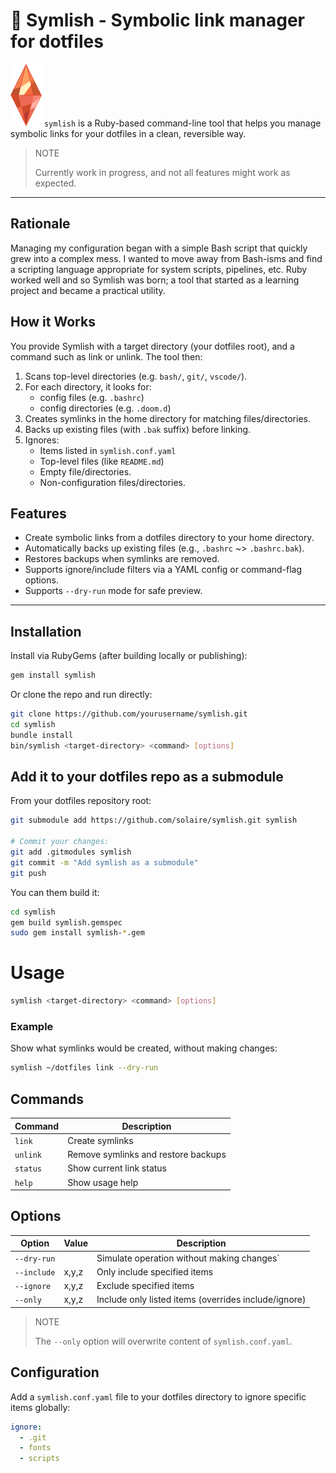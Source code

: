 # 💎 Symlish - Symbolic link manager for dotfiles

![](symlish.png) `symlish` is a Ruby-based command-line tool that helps you manage symbolic links for your dotfiles in a clean, reversible way.

> NOTE
>
> Currently work in progress, and not all features might work as expected.

---

## Rationale

Managing my configuration began with a simple Bash script that quickly grew into a complex mess. I wanted to move away from Bash-isms and find a scripting language appropriate for system scripts, pipelines, etc. Ruby worked well and so Symlish was born; a tool that started as a learning project and became a practical utility.

## How it Works

You provide Symlish with a target directory (your dotfiles root), and a command such as link or unlink. The tool then:
1. Scans top-level directories (e.g. `bash/`, `git/`, `vscode/`).
2. For each directory, it looks for:
   * config files (e.g. `.bashrc`)
   * config directories (e.g. `.doom.d`)
3. Creates symlinks in the home directory for matching files/directories.
4. Backs up existing files (with `.bak` suffix) before linking.
5. Ignores:
   * Items listed in `symlish.conf.yaml`
   * Top-level files (like `README.md`)
   * Empty file/directories.
   * Non-configuration files/directories.

## Features

- Create symbolic links from a dotfiles directory to your home directory.
- Automatically backs up existing files (e.g., `.bashrc` ~> `.bashrc.bak`).
- Restores backups when symlinks are removed.
- Supports ignore/include filters via a YAML config or command-flag options.
- Supports `--dry-run` mode for safe preview.

---

## Installation

Install via RubyGems (after building locally or publishing):

```bash
gem install symlish
```

Or clone the repo and run directly:
```bash
git clone https://github.com/yourusername/symlish.git
cd symlish
bundle install
bin/symlish <target-directory> <command> [options]
```

## Add it to your dotfiles repo as a submodule

From your dotfiles repository root:
```bash
git submodule add https://github.com/solaire/symlish.git symlish

# Commit your changes:
git add .gitmodules symlish
git commit -m "Add symlish as a submodule"
git push
```

You can them build it:
```bash
cd symlish
gem build symlish.gemspec 
sudo gem install symlish-*.gem
```

# Usage

```bash
symlish <target-directory> <command> [options]
```

### Example

Show what symlinks would be created, without making changes:
```bash
symlish ~/dotfiles link --dry-run
```

## Commands

| Command  | Description                         |
| -------- | ----------------------------------- |
| `link`   | Create symlinks                     |
| `unlink` | Remove symlinks and restore backups |
| `status` | Show current link status            |
| `help`   | Show usage help                     |

## Options

| Option      | Value | Description                                          |
| ----------- | ----- | ---------------------------------------------------- |
| `--dry-run` |       | Simulate operation without making changes`           |
| `--include` | x,y,z | Only include specified items                         |
| `--ignore`  | x,y,z | Exclude specified items                              |
| `--only`    | x,y,z | Include only listed items (overrides include/ignore) |

> NOTE
>
> The `--only` option will overwrite content of `symlish.conf.yaml`.

## Configuration

Add a `symlish.conf.yaml` file to your dotfiles directory to ignore specific items globally:
```yaml
ignore:
  - .git
  - fonts
  - scripts
```